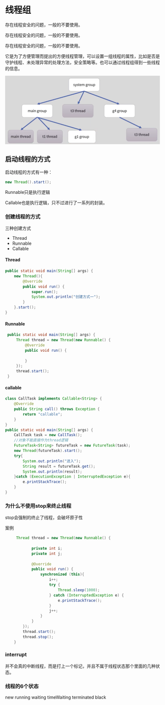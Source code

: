 # 线程组

存在线程安全的问题，一般的不要使用。

存在线程安全的问题，一般的不要使用。

存在线程安全的问题，一般的不要使用。

它是为了方便管理而提出的方便线程管理，可以设置一组线程的属性，比如是否是守护线程、未处理异常的处理方法，安全策略等。也可以通过线程组得到一些线程的信息。

<img src="Untitled.assets/image-20220115210233178.png" alt="image-20220115210233178" style="zoom:50%;" />



## 启动线程的方式

启动线程的方式有一种：

```java
new Thread().start();
```

Runnable只是执行逻辑

Callable也是执行逻辑，只不过进行了一系列的封装。



### 创建线程的方式

 三种创建方式

- Thread
- Runnable
- Callable

#### Thread

```java
public static void main(String[] args) {
    new Thread(){
        @Override
        public void run() {
            super.run();
            System.out.println("创建方式一");
        }
    }.start();
}
```

#### Runnable

```java
 public static void main(String[] args) {
     Thread thread = new Thread(new Runnable() {
         @Override
         public void run() {

         }
     });
     thread.start();
 }
```

#### callable

```java
class CallTask implements Callable<String> {
    @Override
    public String call() throws Exception {
        return "callable";
    }
} 
public static void main(String[] args) {
    CallTask task = new CallTask();
    //对象不能直接作为thread逻辑
    FutureTask<String> futureTask = new FutureTask(task);
    new Thread(futureTask).start();
    try{
        System.out.println("进入");
        String result = futureTask.get();
        System.out.println(result);
    }catch (ExecutionException | InterruptedException e){
        e.printStackTrace();
    }
}
```



### 为什么不使用stop来终止线程

stop会强制的终止了线程，会破坏原子性

案例

```java
     Thread thread = new Thread(new Runnable() {

            private int i;
            private int j;

            @Override
            public void run() {
                synchronized (this){
                    i++;
                    try {
                        Thread.sleep(1000);
                    } catch (InterruptedException e) {
                        e.printStackTrace();
                    }
                    j++;
                }
            }
        });
        thread.start();
        thread.stop();
    }
```

### interrupt

并不会真的中断线程，而是打上一个标记，并且不属于线程状态那个里面的几种状态。



### 线程的6个状态

new  running  waiting  timeWaiting terminated  black

